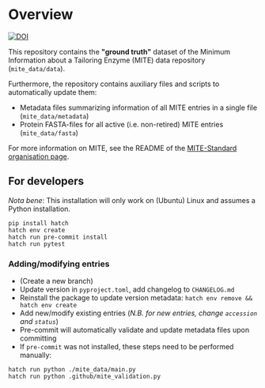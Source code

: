 # Overview

[![DOI](https://zenodo.org/badge/834042284.svg)](https://zenodo.org/doi/10.5281/zenodo.13294303)

This repository contains the **"ground truth"** dataset of the Minimum Information about a Tailoring Enzyme (MITE) data repository (`mite_data/data`).

Furthermore, the repository contains auxiliary files and scripts to automatically update them:

- Metadata files summarizing information of all MITE entries in a single file (`mite_data/metadata`)
- Protein FASTA-files for all active (i.e. non-retired) MITE entries (`mite_data/fasta`)

For more information on MITE, see the README of the [MITE-Standard organisation page](https://github.com/mite-standard).

## For developers

*Nota bene*: This installation will only work on (Ubuntu) Linux and assumes a Python installation.

```commandline
pip install hatch
hatch env create
hatch run pre-commit install
hatch run pytest
```

### Adding/modifying entries

- (Create a new branch)
- Update version in `pyproject.toml`, add changelog to `CHANGELOG.md`
- Reinstall the package to update version metadata: `hatch env remove && hatch env create`
- Add new/modify existing entries (*N.B. for new entries, change `accession` and `status`*)
- Pre-commit will automatically validate and update metadata files upon committing
- If `pre-commit` was not installed, these steps need to be performed manually:

```commandline
hatch run python ./mite_data/main.py
hatch run python .github/mite_validation.py
```